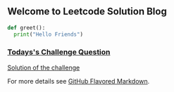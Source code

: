 ## Welcome to Leetcode Solution Blog
```python
def greet():
  print("Hello Friends")
```
### [Todays's Challenge Question](https://leetcode.com/explore/challenge/card/october-leetcoding-challenge/561/week-3-october-15th-october-21st/3502/)


[Solution of the challenge](/solutions.md)


For more details see [GitHub Flavored Markdown](https://guides.github.com/features/mastering-markdown/).





